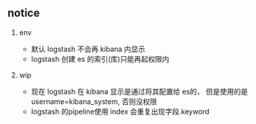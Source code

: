 ## notice

1. env

    - 默认 logstash 不会再 kibana 内显示
    - logstash 创建 es 的索引(库)只能再起权限内

2. wip

    - 现在 logstash 在 kibana 显示是通过将其配置给 es的， 但是使用的是username=kibana_system, 否则没权限
    - logstash 的pipeline使用 index 会重复出现字段.keyword
